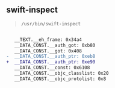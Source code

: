 ## swift-inspect

> `/usr/bin/swift-inspect`

```diff

   __TEXT.__eh_frame: 0x34a4
   __DATA_CONST.__auth_got: 0xb80
   __DATA_CONST.__got: 0x408
-  __DATA_CONST.__auth_ptr: 0xeb8
+  __DATA_CONST.__auth_ptr: 0xe90
   __DATA_CONST.__const: 0x6108
   __DATA_CONST.__objc_classlist: 0x20
   __DATA_CONST.__objc_protolist: 0x8

```

